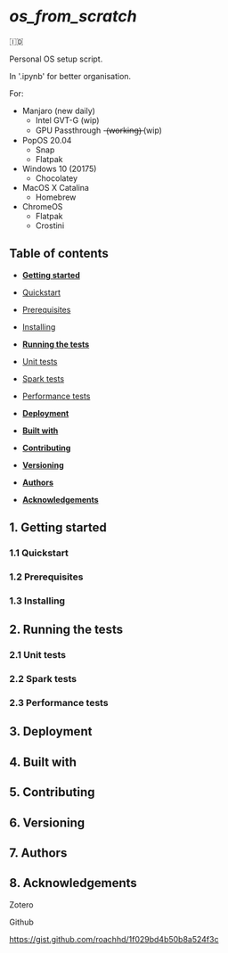 
# _os_from_scratch_

🇮🇩

Personal OS setup script.

In '.ipynb' for better organisation.

For:

 - Manjaro (new daily)
	 - Intel GVT-G (wip)
	 - GPU Passthrough -(̶w̶o̶r̶k̶i̶n̶g̶)̶ (wip)
 - PopOS 20.04
	- Snap
	- Flatpak
- Windows 10 (20175)
	- Chocolatey
- MacOS X Catalina
	- Homebrew
- ChromeOS
	- Flatpak
	- Crostini

  

## Table of contents

*  [**Getting started**](#gettingStarted)

*  [Quickstart](#quickStart)

*  [Prerequisites](#prerequisites)

*  [Installing](#installing)

*  [**Running the tests**](#runningTheTests)

*  [Unit tests](#unitTests)

*  [Spark tests](#sparkTests)

*  [Performance tests](#performanceTests)

*  [**Deployment**](#deployment)

*  [**Built with**](#builtWith)

*  [**Contributing**](#contributing)

*  [**Versioning**](#versioning)

*  [**Authors**](#authors)

*  [**Acknowledgements**](#acknowledgements)

  
## 1. Getting started <a name="gettingStarted"></a>

### 1.1 Quickstart <a name="quickStart"></a>

### 1.2 Prerequisites <a name="prerequisites"></a>

### 1.3 Installing <a name="installing"></a>

## 2. Running the tests <a name="runningTheTests"></a>

### 2.1 Unit tests <a name="unitTests"></a>

### 2.2 Spark tests <a name="sparkTests"></a>

### 2.3 Performance tests <a name="performanceTests"></a>

## 3. Deployment <a name="deployment"></a>

## 4. Built with <a name="builtWith"></a>

## 5. Contributing <a name="contributing"></a>

## 6. Versioning <a name="versioning"></a>

## 7. Authors <a name="authors"></a>

## 8. Acknowledgements <a name="acknowledgements"></a>

Zotero

Github

https://gist.github.com/roachhd/1f029bd4b50b8a524f3c

  




  
